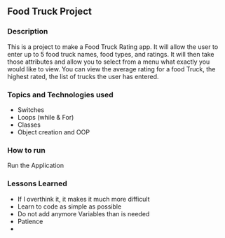 ## Food Truck Project


### Description

This is a project to make a Food Truck Rating app. It will allow the user to enter up to 5 food truck names, food types, and ratings. It will then take those attributes and allow you to select from a menu what exactly you would like to view.
You can view the average rating for a food Truck, the highest rated, the list of trucks the user has entered.

### Topics and Technologies used
* Switches
* Loops (while &  For)
* Classes
* Object creation and OOP



### How to run
 Run the Application

### Lessons Learned
* If I overthink it, it makes it much more difficult
* Learn to code as simple as possible
* Do not add anymore Variables than is needed
* Patience
*
